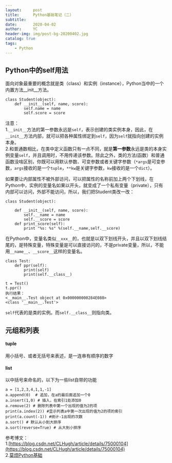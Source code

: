 ```yaml
---
layout:     post
title:      Python基础笔记（二）
subtitle:   
date:       2020-04-02
author:     YC
header-img: img/post-bg-20200402.jpg
catalog: true
tags:
    - Python
---
```

## Python中的self用法
面向对象最重要的概念就是类（class）和实例（instance），Python当中的一个内置方法__init__方法。

```
class Student(object):
    def __init__(self, name, score):
        self.name = name
        self.score = score
```
注意：  
1.`__init__`方法的第一参数永远是`self`，表示创建的类实例本身，因此，在`__init__`方法内部，就可以把各种属性绑定到`self`，因为`self`就指向创建的实例本身。  
2.和普通数相比，在类中定义函数只有一点不同，就是**第一参数**永远是类的本身实例变量`self`，并且调用时，不用传递该参数。除此之外，类的方法(函数）和普通函数没啥区别，你既可以用默认参数、可变参数或者关键字参数（`*args`是可变参数，`args`接收的是一个`tuple`，`**kw`是关键字参数，`kw`接收的是一个`dict`）。

如果要让内部属性不被外部访问，可以把属性的名称前加上两个下划线，在Python中，实例的变量名如果以开头，就变成了一个私有变量（private），只有内部可以访问，外部不能访问，所以，我们把Student类改一改：

```
class Student(object):

    def __init__(self, name, score):
        self.__name = name
        self.__score = score
    def print_score(self):
        print "%s: %s" %(self.__name,self.__score)
```
在Python中，变量名类似`__xxx__`的，也就是以双下划线开头，并且以双下划线结尾的，是特殊变量，特殊变量是可以直接访问的，不是private变量，所以，不能用`__name__`、`__score__`这样的变量名。

```
class Test:
    def ppr(self):
        print(self)
        print(self.__class__)

t = Test()
t.ppr()
执行结果：
<__main__.Test object at 0x000000000284E080>
<class '__main__.Test'>
```
`self`代表的是类的实例。而`self.__class__`则指向类。

## 元组和列表
#### tuple
用小括号、或者无括号来表述，是一连串有顺序的数字
#### list
以中括号来命名的，以下为一些list自带的功能
```
a = [1,2,3,4,1,1,-1]
a.append(0)  # 追加，在a的最后面追加一个0
a.insert(1,0) # 插入，在索引1处添加0
a.remove(2) # 删除列表中第一个出现的值为2的项
print(a.index(2)) #显示列表a中第一次出现的值为2的项的索引
print(a.count(-1)) #统计-1出现的次数
a.sort() # 默认从小到大排序
a.sort(reverse=True) # 从大到小排序
```
参考博文：  
1.[https://blog.csdn.net/CLHugh/article/details/75000104](https://blog.csdn.net/CLHugh/article/details/75000104)  
2.[莫烦Python基础](https://morvanzhou.github.io/tutorials/python-basic/basic/)
